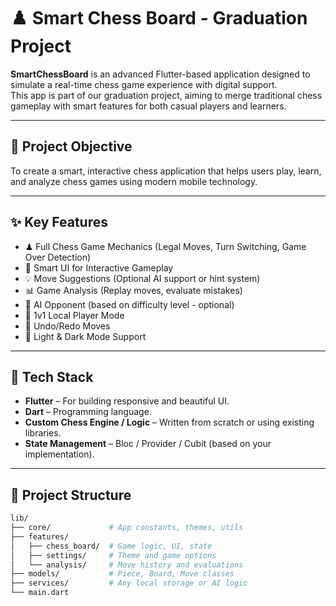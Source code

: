 # ♟️ Smart Chess Board - Graduation Project

**SmartChessBoard** is an advanced Flutter-based application designed to simulate a real-time chess game experience with digital support.  
This app is part of our graduation project, aiming to merge traditional chess gameplay with smart features for both casual players and learners.

---

## 🎯 Project Objective

To create a smart, interactive chess application that helps users play, learn, and analyze chess games using modern mobile technology.

---

## ✨ Key Features

- ♟ Full Chess Game Mechanics (Legal Moves, Turn Switching, Game Over Detection)
- 📲 Smart UI for Interactive Gameplay
- 💡 Move Suggestions (Optional AI support or hint system)
- 📊 Game Analysis (Replay moves, evaluate mistakes)
- 🧠 AI Opponent (based on difficulty level - optional)
- 👥 1v1 Local Player Mode
- 🔁 Undo/Redo Moves
- 🌙 Light & Dark Mode Support

---

## 📱 Tech Stack

- **Flutter** – For building responsive and beautiful UI.
- **Dart** – Programming language.
- **Custom Chess Engine / Logic** – Written from scratch or using existing libraries.
- **State Management** – Bloc / Provider / Cubit (based on your implementation).

---

## 🧱 Project Structure

```bash
lib/
├── core/             # App constants, themes, utils
├── features/
│   ├── chess_board/  # Game logic, UI, state
│   ├── settings/     # Theme and game options
│   └── analysis/     # Move history and evaluations
├── models/           # Piece, Board, Move classes
├── services/         # Any local storage or AI logic
└── main.dart
